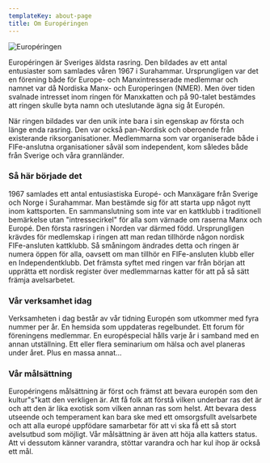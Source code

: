 ```yaml
---
templateKey: about-page
title: Om Européringen
---
```

![Européringen](https://res.cloudinary.com/dh0fuolka/image/upload/v1547993272/europeringen_logga.png "Européringen")

Européringen är Sveriges äldsta rasring. Den bildades av ett antal entusiaster som samlades våren 1967 i Surahammar. Ursprungligen var det en förening både för Europe- och Manxintresserade medlemmar och namnet var då Nordiska Manx- och Europeringen (NMER). Men över tiden svalnade intresset inom ringen för Manxkatten och på 90-talet bestämdes att ringen skulle byta namn och uteslutande ägna sig åt Europén.

När ringen bildades var den unik inte bara i sin egenskap av första och länge enda rasring. Den var också pan-Nordisk och oberoende från existerande riksorganisationer. Medlemmarna som var organiserade både i FIFe-anslutna organisationer såväl som independent, kom således både från Sverige och våra grannländer.

### Så här började det

1967 samlades ett antal entusiastiska Europé- och Manxägare från Sverige och Norge i Surahammar. Man bestämde sig för att starta upp något nytt inom kattsporten. En sammanslutning som inte var en kattklubb i traditionell bemärkelse utan "intressecirkel" för alla som värnade om raserna Manx och Europé. Den första rasringen i Norden var därmed född. Ursprungligen krävdes för medlemskap i ringen att man redan tillhörde någon nordisk FIFe-ansluten kattklubb. Så småningom ändrades detta och ringen är numera öppen för alla, oavsett om man tillhör en FIFe-ansluten klubb eller en Independentklubb. Det främsta syftet med ringen var från början att upprätta ett nordisk register över medlemmarnas katter för att på så sätt främja avelsarbetet.

### Vår verksamhet idag

Verksamheten i dag består av vår tidning Europén som utkommer med fyra nummer per år. En hemsida som uppdateras regelbundet. Ett forum för föreningens medlemmar. En européspecial hålls varje år i samband med en annan utställning. Ett eller flera seminarium om hälsa och avel planeras under året. Plus en massa annat...

### Vår målsättning

Européringens målsättning är först och främst att bevara europén som den kultur"s"katt den verkligen är. Att få folk att förstå vilken underbar ras det är och att den är lika exotisk som vilken annan ras som helst. Att bevara dess utseende och temperament kan bara ske med ett omsorgsfullt avelsarbete och att alla europé uppfödare samarbetar för att vi ska få ett så stort avelsutbud som möjligt. Vår målsättning är även att höja alla katters status. Att vi dessutom känner varandra, stöttar varandra och har kul ihop är också ett mål.
